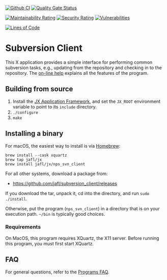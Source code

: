 [![Github CI](https://github.com/jafl/subversion_client/actions/workflows/ci.yml/badge.svg)](https://github.com/jafl/subversion_client/actions/workflows/ci.yml)
[![Quality Gate Status](https://sonarcloud.io/api/project_badges/measure?branch=main&project=jafl_subversion_client&metric=alert_status)](https://sonarcloud.io/dashboard?id=jafl_subversion_client&branch=main)

[![Maintainability Rating](https://sonarcloud.io/api/project_badges/measure?branch=main&project=jafl_subversion_client&metric=sqale_rating)](https://sonarcloud.io/dashboard?id=jafl_subversion_client&branch=main)
[![Security Rating](https://sonarcloud.io/api/project_badges/measure?branch=main&project=jafl_subversion_client&metric=security_rating)](https://sonarcloud.io/dashboard?id=jafl_subversion_client&branch=main)
[![Vulnerabilities](https://sonarcloud.io/api/project_badges/measure?branch=main&project=jafl_subversion_client&metric=vulnerabilities)](https://sonarcloud.io/dashboard?id=jafl_subversion_client&branch=main)

[![Lines of Code](https://sonarcloud.io/api/project_badges/measure?branch=main&project=jafl_subversion_client&metric=ncloc)](https://sonarcloud.io/dashboard?id=jafl_subversion_client&branch=main)

# Subversion Client

This X application provides a simple interface for performing common subversion tasks, e.g., updating from the repository and checking in to the repository.  The [on-line help](http://nps-svnclient.sourceforge.net/help.html) explains all the features of the program.


## Building from source

1. Install the [JX Application Framework](https://github.com/jafl/jx_application_framework),  and set the `JX_ROOT` environment variable to point to its `include` directory.
1. `./configure`
1. `make`


## Installing a binary

For macOS, the easiest way to install is via [Homebrew](https://brew.sh):

    brew install --cask xquartz
    brew tap jafl/jx
    brew install jafl/jx/nps_svn_client

For all other systems, download a package from:

* https://github.com/jafl/subversion_client/releases

If you download the tar, unpack it, cd into the directory, and run `sudo ./install`.

Otherwise, put the program (`nps_svn_client`) in a directory that is on your execution path.  `~/bin` is typically good choices.

### Requirements

On MacOS, this program requires XQuartz, the X11 server.  Before running this program, you must first start XQuartz.


## FAQ

For general questions, refer to the [Programs FAQ](https://github.com/jafl/jx_application_framework/blob/master/APPS.md).
